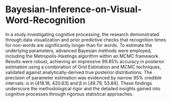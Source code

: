# Bayesian-Inference-on-Visual-Word-Recognition
In a study investigating cognitive processing, the research demonstrated through data visualization and prior predictive checks that recognition times for non-words are significantly longer than for words. To estimate the underlying parameters, advanced Bayesian methods were employed, including the Metropolis-Hastings algorithm within an MCMC framework. Results were robust, achieving an impressive 99.85% accuracy in posterior estimation using a combination of Grid Estimation and MCMC techniques, validated against analytically-derived true posterior distributions. The precision of parameter estimation was evidenced by narrow 95% credible intervals: α in [418.18, 420.63] and β in [49.79, 53.84]. These findings underscore the methodological rigor and the detailed insights gained into cognitive processes through rigorous statistical approaches.
